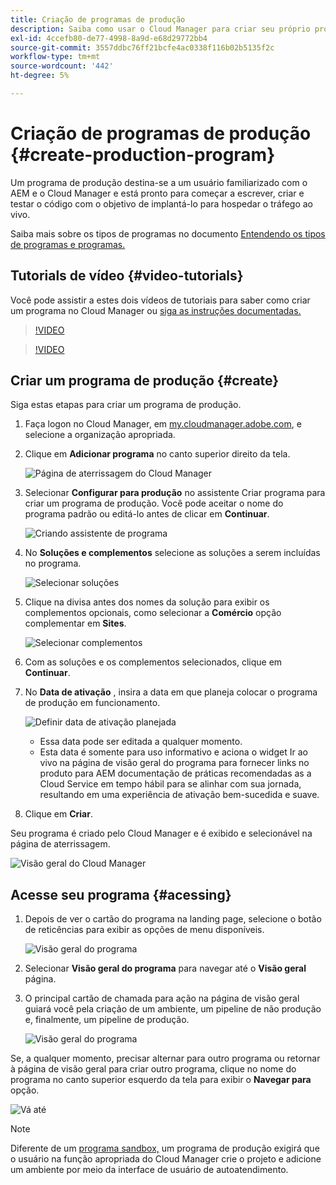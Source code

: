 ```yaml
---
title: Criação de programas de produção
description: Saiba como usar o Cloud Manager para criar seu próprio programa de produção para hospedar o tráfego ao vivo.
exl-id: 4ccefb80-de77-4998-8a9d-e68d29772bb4
source-git-commit: 3557ddbc76ff21bcfe4ac0338f116b02b5135f2c
workflow-type: tm+mt
source-wordcount: '442'
ht-degree: 5%

---
```



# Criação de programas de produção {#create-production-program}

Um programa de produção destina-se a um usuário familiarizado com o AEM e o Cloud Manager e está pronto para começar a escrever, criar e testar o código com o objetivo de implantá-lo para hospedar o tráfego ao vivo.

Saiba mais sobre os tipos de programas no documento [Entendendo os tipos de programas e programas.](program-types.md)

## Tutorials de vídeo {#video-tutorials}

Você pode assistir a estes dois vídeos de tutoriais para saber como criar um programa no Cloud Manager ou [siga as instruções documentadas.](#create)

>[!VIDEO](https://video.tv.adobe.com/v/334953)

>[!VIDEO](https://video.tv.adobe.com/v/334954)

## Criar um programa de produção {#create}

Siga estas etapas para criar um programa de produção.

1. Faça logon no Cloud Manager, em [my.cloudmanager.adobe.com](https://my.cloudmanager.adobe.com/), e selecione a organização apropriada.

1. Clique em **Adicionar programa** no canto superior direito da tela.

   ![Página de aterrissagem do Cloud Manager](assets/first_timelogin1.png)

1. Selecionar **Configurar para produção** no assistente Criar programa para criar um programa de produção. Você pode aceitar o nome do programa padrão ou editá-lo antes de clicar em **Continuar**.

   ![Criando assistente de programa](assets/create-prod1.png)

1. No **Soluções e complementos** selecione as soluções a serem incluídas no programa.

   ![Selecionar soluções](assets/setup-prod-select.png)

1. Clique na divisa antes dos nomes da solução para exibir os complementos opcionais, como selecionar a **Comércio** opção complementar em **Sites**.

   ![Selecionar complementos](assets/setup-prod-commerce.png)

1. Com as soluções e os complementos selecionados, clique em **Continuar**.

1. No **Data de ativação** , insira a data em que planeja colocar o programa de produção em funcionamento.

   ![Definir data de ativação planejada](assets/setup-go-live.png)

   * Essa data pode ser editada a qualquer momento.
   * Esta data é somente para uso informativo e aciona o widget Ir ao vivo na página de visão geral do programa para fornecer links no produto para AEM documentação de práticas recomendadas as a Cloud Service em tempo hábil para se alinhar com sua jornada, resultando em uma experiência de ativação bem-sucedida e suave.

1. Clique em **Criar**.

Seu programa é criado pelo Cloud Manager e é exibido e selecionável na página de aterrissagem.

![Visão geral do Cloud Manager](assets/navigate-cm.png)

## Acesse seu programa {#acessing}

1. Depois de ver o cartão do programa na landing page, selecione o botão de reticências para exibir as opções de menu disponíveis.

   ![Visão geral do programa](assets/program-overview.png)

1. Selecionar **Visão geral do programa** para navegar até o **Visão geral** página.

1. O principal cartão de chamada para ação na página de visão geral guiará você pela criação de um ambiente, um pipeline de não produção e, finalmente, um pipeline de produção.

   ![Visão geral do programa](assets/set-up-prod5.png)

Se, a qualquer momento, precisar alternar para outro programa ou retornar à página de visão geral para criar outro programa, clique no nome do programa no canto superior esquerdo da tela para exibir o **Navegar para** opção.

![Vá até](assets/create-program-a1.png)

>[!NOTE]
>
>Diferente de um [programa sandbox,](introduction-sandbox-programs.md#auto-creation) um programa de produção exigirá que o usuário na função apropriada do Cloud Manager crie o projeto e adicione um ambiente por meio da interface de usuário de autoatendimento.
